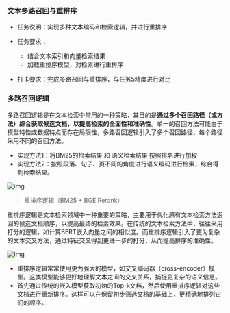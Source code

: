 ### 文本多路召回与重排序

- 任务说明：实现多种文本编码和检索逻辑，并进行重排序

- 任务要求：

  - 结合文本索引和向量检索结果
  - 加载重排序模型，对检索进行重排序

- 打卡要求：完成多路召回与重排序，与任务5精度进行对比

  

### 多路召回逻辑

多路召回逻辑是在文本检索中常用的一种策略，其目的是**通过多个召回路径（或方法）综合获取候选文档，以提高检索的全面性和准确性**。单一的召回方法可能由于模型特性或数据特点而存在局限性，多路召回逻辑引入了多个召回路径，每个路径采用不同的召回方法。

- 实现方法1：将BM25的检索结果 和 语义检索结果 按照排名进行加权
- 实现方法2：按照段落、句子、页不同的角度进行语义编码进行检索，综合得到检索结果。

![img](img/TASK6/rag_hybrid_search.webp)

> 重排序逻辑（BM25 + BGE Rerank）

重排序逻辑是文本检索领域中一种重要的策略，主要用于优化原有文本检索方法返回的候选文档顺序，以提高最终的检索效果。在传统的文本检索方法中，往往采用打分的逻辑，如计算BERT嵌入向量之间的相似度。而重排序逻辑引入了更为复杂的文本交叉方法，通过特征交叉得到更进一步的打分，从而提高排序的准确性。

![img](img/TASK6/rag_rerank.png)

- 重排序逻辑常常使用更为强大的模型，如交叉编码器（cross-encoder）模型。这类模型能够更好地理解文本之间的交叉关系，捕捉更复杂的语义信息。
- 首先通过传统的嵌入模型获取初始的Top-k文档，然后使用重排序逻辑对这些文档进行重新排序。这样可以在保留初步筛选文档的基础上，更精确地排列它们的顺序。